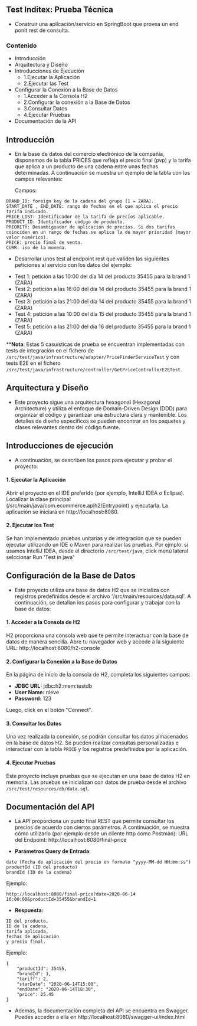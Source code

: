 ## Test Inditex: Prueba Técnica

- Construir una aplicación/servicio en SpringBoot que provea un end ponit rest de consulta.

### Contenido
- Introducción
- Arquitectura y Diseño
- Introducciones de Ejecución
  * 1.Ejecutar la Aplicación
  * 2.Ejecutar las Test
- Configurar la Conexión a la Base de Datos
  * 1.Acceder a la Consola H2
  * 2.Configurar la conexión a la Base de Datos
  * 3.Consultar Datos
  * 4.Ejecutar Pruebas
- Documentación de la API

## Introducción
- En la base de datos del comercio electrónico de la compañía, disponemos de la tabla PRICES que refleja el precio final (pvp) y la tarifa que aplica a un producto de una cadena entre unas fechas determinadas. A continuación se muestra un ejemplo de la tabla con los campos relevantes:

	Campos:
```
BRAND_ID: foreign key de la cadena del grupo (1 = ZARA).
START_DATE , END_DATE: rango de fechas en el que aplica el precio tarifa indicado.
PRICE_LIST: Identificador de la tarifa de precios aplicable.
PRODUCT_ID: Identificador código de producto.
PRIORITY: Desambiguador de aplicación de precios. Si dos tarifas coinciden en un rango de fechas se aplica la de mayor prioridad (mayor valor numérico).
PRICE: precio final de venta.
CURR: iso de la moneda.
```


* Desarrollar unos test al endpoint rest que validen las siguientes peticiones al servicio con los datos del ejemplo:
- Test 1: petición a las 10:00 del día 14 del producto 35455 para la brand 1 (ZARA)
- Test 2: petición a las 16:00 del día 14 del producto 35455 para la brand 1 (ZARA)
- Test 3: petición a las 21:00 del día 14 del producto 35455 para la brand 1 (ZARA)
- Test 4: petición a las 10:00 del día 15 del producto 35455 para la brand 1 (ZARA)
- Test 5: petición a las 21:00 del día 16 del producto 35455 para la brand 1 (ZARA)


 ****Nota**: Estas 5 casuísticas de prueba se encuentran implementadas con tests de integración en el fichero de `/src/test/java/infrastructure/adapter/PriceFinderServiceTest` y con tests E2E en el fichero `/src/test/java/infrastructure/controller/GetPriceControllerE2ETest`.

## Arquitectura y Diseño
- Este proyecto sigue una arquitectura hexagonal (Hexagonal Architecture) y utiliza el enfoque de Domain-Driven Design (DDD) para organizar el código y garantizar una estructura clara y mantenible. Los detalles de diseño específicos se pueden encontrar en los paquetes y clases relevantes dentro del código fuente.


## Introducciones de ejecución

- A continuación, se describen los pasos para ejecutar y probar el proyecto:
#### 1. Ejecutar la Aplicación
Abrir el proyecto en el IDE preferido (por ejemplo, IntelliJ IDEA o Eclipse).
Localizar la clase principal (/src/main/java/com.ecommerce.apih2/Entrypoint) y ejecutarla.
La aplicación se iniciará en http://localhost:8080.
#### 2. Ejecutar los Test
Se han implementado pruebas unitarias y de integración que se pueden ejecutar utilizando un IDE o Maven para realizar las pruebas.
Por ejmplo: si usamos IntelliJ IDEA, desde el directorio `/src/test/java`, click menú lateral selccionar Run 'Test in java'

## Configuración de la Base de Datos

- Este proyecto utiliza una base de datos H2 que se inicializa con registros predefinidos desde el archivo '/src/main/resources/data.sql'. A continuación, se detallan los pasos para configurar y trabajar con la base de datos:
#### 1. Acceder a la Consola de H2
H2 proporciona una consola web que te permite interactuar con la base de datos de manera sencilla. Abre tu navegador web y accede a la siguiente URL: http://localhost:8080/h2-console
#### 2. Configurar la Conexión a la Base de Datos
En la página de inicio de la consola de H2, completa los siguientes campos:
- **JDBC URL:**  jdbc:h2:mem:testdb
- **User Name:** nieve
- **Password:** 123

Luego, click en el botón "Connect".
#### 3. Consultar los Datos
Una vez realizada la conexión, se podrán consultar los datos almacenados en la base de datos H2. Se pueden realizar consultas personalizadas e interactuar con la tabla `PRICE` y los registros predefinidos por la aplicación.
#### 4. Ejecutar Pruebas
Este proyecto incluye pruebas que se ejecutan en una base de datos H2 en memoria. Las pruebas se inicializan con datos de prueba desde el archivo `/src/test/resources/db/data.sql`.


## Documentación del API
- La API proporciona un punto final REST que permite consultar los precios de acuerdo con ciertos parámetros. A continuación, se muestra cómo utilizarlo (por ejemplo desde un cliente http como Postman):
URL del Endpoint: http://localhost:8080/final-price


- **Parámetros Query de Entrada**:
```
date (Fecha de aplicación del precio en formato "yyyy-MM-dd HH:mm:ss")
productId (ID del producto)
brandId (ID de la cadena)
```
Ejemplo:
```
http://localhost:8080/final-price?date=2020-06-14 16:00:00&productId=35455&brandId=1
```

- **Respuesta:**
```
ID del producto, 
ID de la cadena, 
tarifa aplicada, 
fechas de aplicación 
y precio final.
```
Ejemplo:
```
{
    "productId": 35455,
    "brandId": 1,
    "tariff": 2,
    "starDate": "2020-06-14T15:00",
    "endDate": "2020-06-14T18:30",
    "price": 25.45
}
```

- Además, la documentación completa del API se encuentra en Swagger. Puedes acceder a ella en http://localhost:8080/swagger-ui/index.html

